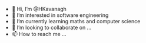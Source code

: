 - 👋 Hi, I’m @HKavanagh
- 👀 I’m interested in software engineering
- 🌱 I’m currently learning maths and computer science
- 💞️ I’m looking to collaborate on ...
- 📫 How to reach me ...

<!---
HKavanagh/HKavanagh is a ✨ special ✨ repository because its `README.md` (this file) appears on your GitHub profile.
You can click the Preview link to take a look at your changes.
--->

